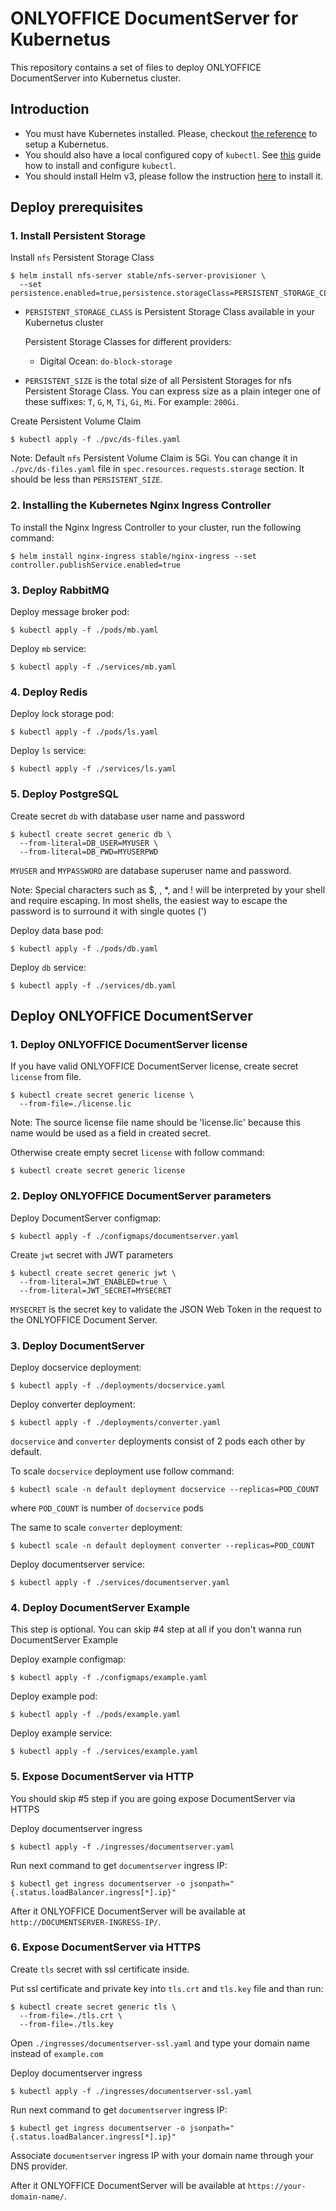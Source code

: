# ONLYOFFICE DocumentServer for Kubernetus

This repository contains a set of files to deploy ONLYOFFICE DocumentServer into Kubernetus cluster.

## Introduction

- You must have Kubernetes installed. Please, checkout [the reference](https://kubernetes.io/docs/setup/) to setup a Kubernetus.
- You should also have a local configured copy of `kubectl`. See [this](https://kubernetes.io/docs/tasks/tools/install-kubectl/) guide how to install and configure `kubectl`.
- You should install Helm v3, please follow the instruction [here](https://helm.sh/docs/intro/install/) to install it.

## Deploy prerequisites

### 1. Install Persistent Storage

Install `nfs` Persistent Storage Class
```
$ helm install nfs-server stable/nfs-server-provisioner \
  --set persistence.enabled=true,persistence.storageClass=PERSISTENT_STORAGE_CLASS,persistence.size=PERSISTENT_SIZE
```

- `PERSISTENT_STORAGE_CLASS` is Persistent Storage Class available in your Kubernetus cluster

  Persistent Storage Classes for different providers:
  - Digital Ocean: `do-block-storage`

- `PERSISTENT_SIZE` is the total size of all Persistent Storages for nfs Persistent Storage Class. You can express size as a plain integer one of these suffixes: `T`, `G`, `M`, `Ti`, `Gi`, `Mi`. For example: `200Gi`.

Create Persistent Volume Claim
```
$ kubectl apply -f ./pvc/ds-files.yaml
```
Note: Default `nfs` Persistent Volume Claim is 5Gi. You can change it in `./pvc/ds-files.yaml` file in `spec.resources.requests.storage` section. It should be less than `PERSISTENT_SIZE`.
### 2. Installing the Kubernetes Nginx Ingress Controller

To install the Nginx Ingress Controller to your cluster, run the following command:
```
$ helm install nginx-ingress stable/nginx-ingress --set controller.publishService.enabled=true
```

### 3. Deploy RabbitMQ
Deploy message broker pod:
```
$ kubectl apply -f ./pods/mb.yaml
```
Deploy `mb` service:
```
$ kubectl apply -f ./services/mb.yaml
```

### 4. Deploy Redis
Deploy lock storage pod:
```
$ kubectl apply -f ./pods/ls.yaml
```
Deploy `ls` service:
```
$ kubectl apply -f ./services/ls.yaml
```

### 5. Deploy PostgreSQL
Create secret `db` with database user name and password
```
$ kubectl create secret generic db \
  --from-literal=DB_USER=MYUSER \
  --from-literal=DB_PWD=MYUSERPWD
```
`MYUSER` and `MYPASSWORD` are database superuser name and password.

Note:
Special characters such as $, \, *, and ! will be interpreted by your shell and require escaping. In most shells, the easiest way to escape the password is to surround it with single quotes (')

Deploy data base pod:
```
$ kubectl apply -f ./pods/db.yaml
```
Deploy `db` service:
```
$ kubectl apply -f ./services/db.yaml
```

## Deploy ONLYOFFICE DocumentServer

### 1. Deploy ONLYOFFICE DocumentServer license
If you have valid ONLYOFFICE DocumentServer license, create secret `license` from file.
```
$ kubectl create secret generic license \
  --from-file=./license.lic
```
Note: The source license file name should be 'license.lic' because this name would be used as a field in created secret.

Otherwise create empty secret `license` with follow command:
```
$ kubectl create secret generic license
```

### 2. Deploy ONLYOFFICE DocumentServer parameters
Deploy DocumentServer configmap:
```
$ kubectl apply -f ./configmaps/documentserver.yaml
```

Create `jwt` secret with JWT parameters
```
$ kubectl create secret generic jwt \
  --from-literal=JWT_ENABLED=true \
  --from-literal=JWT_SECRET=MYSECRET
```
`MYSECRET` is the secret key to validate the JSON Web Token in the request to the ONLYOFFICE Document Server.

### 3. Deploy DocumentServer

Deploy docservice deployment:
```
$ kubectl apply -f ./deployments/docservice.yaml
```

Deploy converter deployment:
```
$ kubectl apply -f ./deployments/converter.yaml
```

`docservice` and `converter` deployments consist of 2 pods each other by default.

To scale `docservice` deployment use follow command:
```
$ kubectl scale -n default deployment docservice --replicas=POD_COUNT
```
where `POD_COUNT` is number of `docservice` pods

The same to scale `converter` deployment:
```
$ kubectl scale -n default deployment converter --replicas=POD_COUNT
```

Deploy documentserver service:
```
$ kubectl apply -f ./services/documentserver.yaml
```


### 4. Deploy DocumentServer Example

This step is optional. You can skip #4 step at all if you don't wanna run DocumentServer Example

Deploy example configmap:
```
$ kubectl apply -f ./configmaps/example.yaml
```

Deploy example pod:
```
$ kubectl apply -f ./pods/example.yaml
```
Deploy example service:
```
$ kubectl apply -f ./services/example.yaml
```

### 5. Expose DocumentServer via HTTP

You should skip #5 step if you are going expose DocumentServer via HTTPS

Deploy documentserver ingress

```
$ kubectl apply -f ./ingresses/documentserver.yaml
```

Run next command to get `documentserver` ingress IP:
```
$ kubectl get ingress documentserver -o jsonpath="{.status.loadBalancer.ingress[*].ip}"
```

After it ONLYOFFICE DocumentServer will be available at `http://DOCUMENTSERVER-INGRESS-IP/`.

### 6. Expose DocumentServer via HTTPS

Create `tls` secret with ssl certificate inside.

Put ssl certificate and private key into `tls.crt` and `tls.key` file and than run:
```
$ kubectl create secret generic tls \
  --from-file=./tls.crt \
  --from-file=./tls.key
```

Open `./ingresses/documentserver-ssl.yaml` and type your domain name instead of `example.com`

Deploy documentserver ingress

```
$ kubectl apply -f ./ingresses/documentserver-ssl.yaml
```

Run next command to get `documentserver` ingress IP:
```
$ kubectl get ingress documentserver -o jsonpath="{.status.loadBalancer.ingress[*].ip}"
```

Associate `documentserver` ingress IP with your domain name through your DNS provider.

After it ONLYOFFICE DocumentServer will be available at `https://your-domain-name/`.